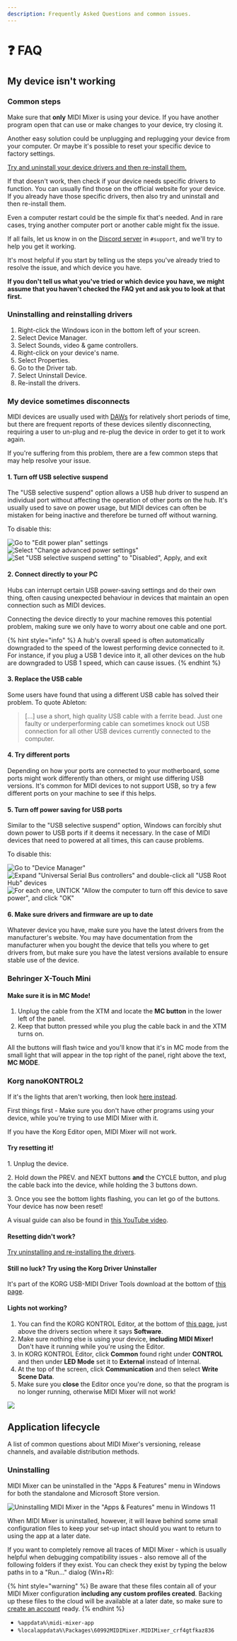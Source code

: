 ```yaml
---
description: Frequently Asked Questions and common issues.
---
```


# ❓ FAQ

## My device isn't working

### Common steps

Make sure that **only** MIDI Mixer is using your device. If you have another program open that can use or make changes to your device, try closing it.

Another easy solution could be unplugging and replugging your device from your computer. Or maybe it's possible to reset your specific device to factory settings.

[Try and uninstall your device drivers and then re-install them.](faq.md#how-do-i-uninstall-and-re-install-drivers)

If that doesn't work, then check if your device needs specific drivers to function. You can usually find those on the official website for your device. If you already have those specific drivers, then also try and uninstall and then re-install them.

Even a computer restart could be the simple fix that's needed. And in rare cases, trying another computer port or another cable might fix the issue.

If all fails, let us know in on the [Discord server](https://discord.midi-mixer.com) in `#support`, and we'll try to help you get it working.

It's most helpful if you start by telling us the steps you've already tried to resolve the issue, and which device you have.

**If you don't tell us what you've tried or which device you have, we might assume that you haven't checked the FAQ yet and ask you to look at that first.**

### **Uninstalling and reinstalling drivers**

1. Right-click the Windows icon in the bottom left of your screen.
2. Select Device Manager.
3. Select Sounds, video & game controllers.
4. Right-click on your device's name.
5. Select Properties.
6. Go to the Driver tab.
7. Select Uninstall Device.
8. Re-install the drivers.

### My device sometimes disconnects

MIDI devices are usually used with [DAWs](https://en.wikipedia.org/wiki/Digital\_audio\_workstation) for relatively short periods of time, but there are frequent reports of these devices silently disconnecting, requiring a user to un-plug and re-plug the device in order to get it to work again.

If you're suffering from this problem, there are a few common steps that may help resolve your issue.

#### 1. Turn off USB selective suspend

The "USB selective suspend" option allows a USB hub driver to suspend an individual port without affecting the operation of other ports on the hub. It's usually used to save on power usage, but MIDI devices can often be mistaken for being inactive and therefore be turned off without warning.

To disable this:

![Go to "Edit power plan" settings](<.gitbook/assets/image (34).png>) ![Select "Change advanced power settings"](<.gitbook/assets/image (33) (1).png>) ![Set "USB selective suspend setting" to "Disabled", Apply, and exit](<.gitbook/assets/image (35).png>)

#### 2. Connect directly to your PC

Hubs can interrupt certain USB power-saving settings and do their own thing, often causing unexpected behaviour in devices that maintain an open connection such as MIDI devices.

Connecting the device directly to your machine removes this potential problem, making sure we only have to worry about one cable and one port.

{% hint style="info" %}
A hub's overall speed is often automatically downgraded to the speed of the lowest performing device connected to it. For instance, if you plug a USB 1 device into it, all other devices on the hub are downgraded to USB 1 speed, which can cause issues.
{% endhint %}

#### 3. Replace the USB cable

Some users have found that using a different USB cable has solved their problem. To quote Ableton:

> \[...] use a short, high quality USB cable with a ferrite bead. Just one faulty or underperforming cable can sometimes knock out USB connection for all other USB devices currently connected to the computer.

#### 4. Try different ports

Depending on how your ports are connected to your motherboard, some ports might work differently than others, or might use differing USB versions. It's common for MIDI devices to not support USB, so try a few different ports on your machine to see if this helps.

#### 5. Turn off power saving for USB ports

Similar to the "USB selective suspend" option, Windows can forcibly shut down power to USB ports if it deems it necessary. In the case of MIDI devices that need to powered at all times, this can cause problems.

To disable this:

![Go to "Device Manager"](<.gitbook/assets/image (32).png>) ![Expand "Universal Serial Bus controllers" and double-click all "USB Root Hub" devices](<.gitbook/assets/image (30).png>) ![For each one, UNTICK "Allow the computer to turn off this device to save power", and click "OK"](<.gitbook/assets/image (31) (1).png>)

#### 6. Make sure drivers and firmware are up to date

Whatever device you have, make sure you have the latest drivers from the manufacturer's website. You may have documentation from the manufacturer when you bought the device that tells you where to get drivers from, but make sure you have the latest versions available to ensure stable use of the device.

### **Behringer X-Touch Mini**

#### Make sure it is in MC Mode!

1. Unplug the cable from the XTM and locate the **MC button** in the lower left of the panel.
2. Keep that button pressed while you plug the cable back in and the XTM turns on.

All the buttons will flash twice and you'll know that it's in MC mode from the small light that will appear in the top right of the panel, right above the text, **MC MODE**.

### **Korg nanoKONTROL2**

If it's the lights that aren't working, then look [here instead](faq.md#how-do-i-get-the-lights-working-on-the-korg-nanokontrol-2).

First things first - Make sure you don't have other programs using your device, while you're trying to use MIDI Mixer with it.&#x20;

If you have the Korg Editor open, MIDI Mixer will not work.

#### Try resetting it!

1\. Unplug the device.

2\. Hold down the PREV. and NEXT buttons **and** the CYCLE button, and plug the cable back into the device, while holding the 3 buttons down.

3\. Once you see the bottom lights flashing, you can let go of the buttons. Your device has now been reset!

A visual guide can also be found in [this YouTube video](https://youtu.be/zCvaq0J-xuU?t=23).

#### Resetting didn't work?&#x20;

[Try uninstalling and re-installing the drivers](faq.md#how-do-i-uninstall-and-re-install-drivers).

#### Still no luck? Try using the Korg Driver Uninstaller

It's part of the KORG USB-MIDI Driver Tools download at the bottom of [this page](https://www.korg.com/us/support/download/driver/1/285/3541/).

#### Lights not working?

1. You can find the KORG KONTROL Editor, at the bottom of [this page](https://www.korg.com/us/support/download/product/0/159/), just above the drivers section where it says **Software**.
2. Make sure nothing else is using your device, **including MIDI Mixer!** Don't have it running while you're using the Editor.
3. In KORG KONTROL Editor, click **Common** found right under **CONTROL** and then under **LED Mode** set it to **External** instead of Internal.&#x20;
4. At the top of the screen, click **Communication** and then select **Write Scene Data**.
5. Make sure you **close** the Editor once you're done, so that the program is no longer running, otherwise MIDI Mixer will not work!

![](.gitbook/assets/image.png)

## **Application lifecycle**

A list of common questions about MIDI Mixer's versioning, release channels, and available distribution methods.

### Uninstalling

MIDI Mixer can be uninstalled in the "Apps & Features" menu in Windows for both the standalone and Microsoft Store version.

![Uninstalling MIDI Mixer in the "Apps & Features" menu in Windows 11](<.gitbook/assets/image (31).png>)

When MIDI Mixer is uninstalled, however, it will leave behind some small configuration files to keep your set-up intact should you want to return to using the app at a later date.

If you want to completely remove all traces of MIDI Mixer - which is usually helpful when debugging compatibility issues - also remove all of the following folders if they exist. You can check they exist by typing the below paths in to a "Run..." dialog (Win+R):

{% hint style="warning" %}
Be aware that these files contain all of your MIDI Mixer configuration **including any custom profiles created**. Backing up these files to the cloud will be available at a later date, so make sure to [create an account](accounts/overview.md) ready.
{% endhint %}

* `%appdata%\midi-mixer-app`
* `%localappdata%\Packages\60992MIDIMixer.MIDIMixer_crf4gtfkaz836`
